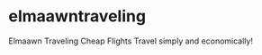 # elmaawntraveling
Elmaawn Traveling Cheap Flights                                Travel simply and economically!  
